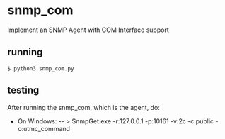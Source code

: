 # snmp_com
Implement an SNMP Agent with COM Interface support

## running
```
$ python3 snmp_com.py
```

## testing
After running the snmp_com, which is the agent, do:
- On Windows:
-- \> SnmpGet.exe -r:127.0.0.1 -p:10161 -v:2c -c:public -o:utmc_command
